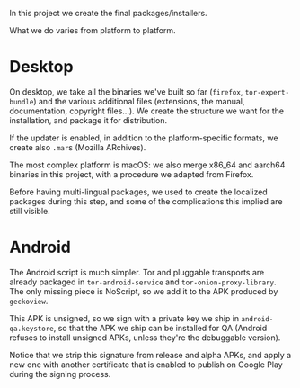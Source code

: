 In this project we create the final packages/installers.

What we do varies from platform to platform.

# Desktop

On desktop, we take all the binaries we've built so far (`firefox`,
`tor-expert-bundle`) and the various additional files (extensions, the manual,
documentation, copyright files...).
We create the structure we want for the installation, and package it for
distribution.

If the updater is enabled, in addition to the platform-specific formats, we
create also `.mar`s (Mozilla ARchives).

The most complex platform is macOS: we also merge x86_64 and aarch64 binaries in
this project, with a procedure we adapted from Firefox.

Before having multi-lingual packages, we used to create the localized packages
during this step, and some of the complications this implied are still visible.

# Android

The Android script is much simpler.
Tor and pluggable transports are already packaged in `tor-android-service` and
`tor-onion-proxy-library`.
The only missing piece is NoScript, so we add it to the APK produced by
`geckoview`.

This APK is unsigned, so we sign with a private key we ship in
`android-qa.keystore`, so that the APK we ship can be installed for QA (Android
refuses to install unsigned APKs, unless they're the debuggable version).

Notice that we strip this signature from release and alpha APKs, and apply a new
one with another certificate that is enabled to publish on Google Play during
the signing process.
